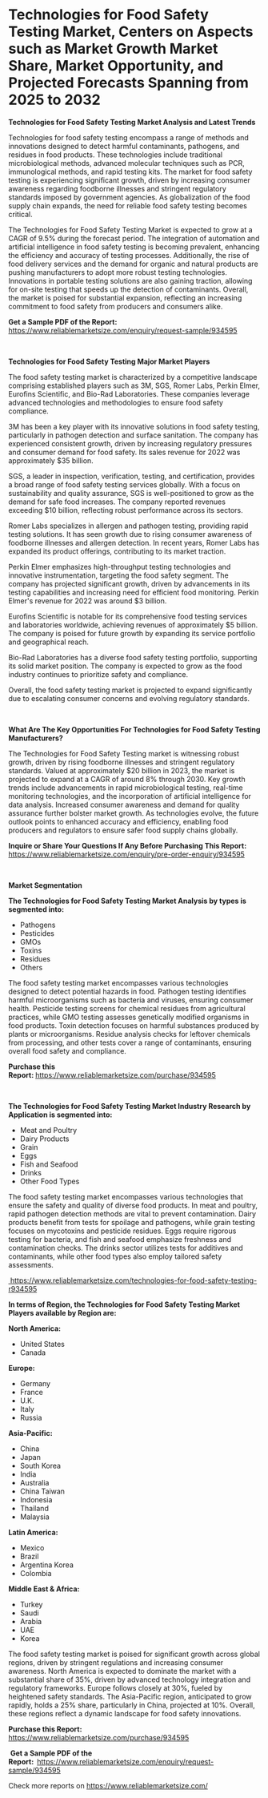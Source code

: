 <p><h1>Technologies for Food Safety Testing Market, Centers on Aspects such as Market Growth Market Share, Market Opportunity, and Projected Forecasts Spanning from 2025 to 2032</h1></p><p><strong>Technologies for Food Safety Testing Market Analysis and Latest Trends</strong></p>
<p><p>Technologies for food safety testing encompass a range of methods and innovations designed to detect harmful contaminants, pathogens, and residues in food products. These technologies include traditional microbiological methods, advanced molecular techniques such as PCR, immunological methods, and rapid testing kits. The market for food safety testing is experiencing significant growth, driven by increasing consumer awareness regarding foodborne illnesses and stringent regulatory standards imposed by government agencies. As globalization of the food supply chain expands, the need for reliable food safety testing becomes critical.</p><p>The Technologies for Food Safety Testing Market is expected to grow at a CAGR of 9.5% during the forecast period. The integration of automation and artificial intelligence in food safety testing is becoming prevalent, enhancing the efficiency and accuracy of testing processes. Additionally, the rise of food delivery services and the demand for organic and natural products are pushing manufacturers to adopt more robust testing technologies. Innovations in portable testing solutions are also gaining traction, allowing for on-site testing that speeds up the detection of contaminants. Overall, the market is poised for substantial expansion, reflecting an increasing commitment to food safety from producers and consumers alike.</p></p>
<p><strong>Get a Sample PDF of the Report:&nbsp;</strong> <a href="https://www.reliablemarketsize.com/enquiry/request-sample/934595?utm_campaign=2634&utm_medium=2&utm_source=Github&utm_content=ia&utm_term=07032025&utm_id=technologies-for-food-safety-testing">https://www.reliablemarketsize.com/enquiry/request-sample/934595</a></p>
<p>&nbsp;</p>
<p><strong>Technologies for Food Safety Testing Major Market Players</strong></p>
<p><p>The food safety testing market is characterized by a competitive landscape comprising established players such as 3M, SGS, Romer Labs, Perkin Elmer, Eurofins Scientific, and Bio-Rad Laboratories. These companies leverage advanced technologies and methodologies to ensure food safety compliance.</p><p>3M has been a key player with its innovative solutions in food safety testing, particularly in pathogen detection and surface sanitation. The company has experienced consistent growth, driven by increasing regulatory pressures and consumer demand for food safety. Its sales revenue for 2022 was approximately $35 billion.</p><p>SGS, a leader in inspection, verification, testing, and certification, provides a broad range of food safety testing services globally. With a focus on sustainability and quality assurance, SGS is well-positioned to grow as the demand for safe food increases. The company reported revenues exceeding $10 billion, reflecting robust performance across its sectors.</p><p>Romer Labs specializes in allergen and pathogen testing, providing rapid testing solutions. It has seen growth due to rising consumer awareness of foodborne illnesses and allergen detection. In recent years, Romer Labs has expanded its product offerings, contributing to its market traction.</p><p>Perkin Elmer emphasizes high-throughput testing technologies and innovative instrumentation, targeting the food safety segment. The company has projected significant growth, driven by advancements in its testing capabilities and increasing need for efficient food monitoring. Perkin Elmer's revenue for 2022 was around $3 billion.</p><p>Eurofins Scientific is notable for its comprehensive food testing services and laboratories worldwide, achieving revenues of approximately $5 billion. The company is poised for future growth by expanding its service portfolio and geographical reach.</p><p>Bio-Rad Laboratories has a diverse food safety testing portfolio, supporting its solid market position. The company is expected to grow as the food industry continues to prioritize safety and compliance. </p><p>Overall, the food safety testing market is projected to expand significantly due to escalating consumer concerns and evolving regulatory standards.</p></p>
<p>&nbsp;</p>
<p><strong>What Are The Key Opportunities For Technologies for Food Safety Testing Manufacturers?</strong></p>
<p><p>The Technologies for Food Safety Testing market is witnessing robust growth, driven by rising foodborne illnesses and stringent regulatory standards. Valued at approximately $20 billion in 2023, the market is projected to expand at a CAGR of around 8% through 2030. Key growth trends include advancements in rapid microbiological testing, real-time monitoring technologies, and the incorporation of artificial intelligence for data analysis. Increased consumer awareness and demand for quality assurance further bolster market growth. As technologies evolve, the future outlook points to enhanced accuracy and efficiency, enabling food producers and regulators to ensure safer food supply chains globally.</p></p>
<p><strong>Inquire or Share Your Questions If Any Before Purchasing This Report:</strong> <a href="https://www.reliablemarketsize.com/enquiry/pre-order-enquiry/934595?utm_campaign=2634&utm_medium=2&utm_source=Github&utm_content=ia&utm_term=07032025&utm_id=technologies-for-food-safety-testing">https://www.reliablemarketsize.com/enquiry/pre-order-enquiry/934595</a></p>
<p>&nbsp;</p>
<p><strong>Market Segmentation</strong></p>
<p><strong>The Technologies for Food Safety Testing Market Analysis by types is segmented into:</strong></p>
<p><ul><li>Pathogens</li><li>Pesticides</li><li>GMOs</li><li>Toxins</li><li>Residues</li><li>Others</li></ul></p>
<p><p>The food safety testing market encompasses various technologies designed to detect potential hazards in food. Pathogen testing identifies harmful microorganisms such as bacteria and viruses, ensuring consumer health. Pesticide testing screens for chemical residues from agricultural practices, while GMO testing assesses genetically modified organisms in food products. Toxin detection focuses on harmful substances produced by plants or microorganisms. Residue analysis checks for leftover chemicals from processing, and other tests cover a range of contaminants, ensuring overall food safety and compliance.</p></p>
<p><strong>Purchase this Report:&nbsp;</strong><a href="https://www.reliablemarketsize.com/purchase/934595?utm_campaign=2634&utm_medium=2&utm_source=Github&utm_content=ia&utm_term=07032025&utm_id=technologies-for-food-safety-testing">https://www.reliablemarketsize.com/purchase/934595</a></p>
<p>&nbsp;</p>
<p><strong>The Technologies for Food Safety Testing Market Industry Research by Application is segmented into:</strong></p>
<p><ul><li>Meat and Poultry</li><li>Dairy Products</li><li>Grain</li><li>Eggs</li><li>Fish and Seafood</li><li>Drinks</li><li>Other Food Types</li></ul></p>
<p><p>The food safety testing market encompasses various technologies that ensure the safety and quality of diverse food products. In meat and poultry, rapid pathogen detection methods are vital to prevent contamination. Dairy products benefit from tests for spoilage and pathogens, while grain testing focuses on mycotoxins and pesticide residues. Eggs require rigorous testing for bacteria, and fish and seafood emphasize freshness and contamination checks. The drinks sector utilizes tests for additives and contaminants, while other food types also employ tailored safety assessments.</p></p>
<p><a href="https://www.reliablemarketsize.com/technologies-for-food-safety-testing-r934595?utm_campaign=2634&utm_medium=2&utm_source=Github&utm_content=ia&utm_term=07032025&utm_id=technologies-for-food-safety-testing">&nbsp;https://www.reliablemarketsize.com/technologies-for-food-safety-testing-r934595</a></p>
<p><strong>In terms of Region, the Technologies for Food Safety Testing Market Players available by Region are:</strong></p>
<p>
    <p> <strong> North America: </strong>
        <ul>
            <li>United States</li>
            <li>Canada</li>
        </ul>
        </p> 
    <p> <strong> Europe: </strong>
        <ul>
            <li>Germany</li>
            <li>France</li>
            <li>U.K.</li>
            <li>Italy</li>
            <li>Russia</li>
        </ul>
        </p> 
    <p> <strong> Asia-Pacific: </strong>
        <ul>
            <li>China</li>
            <li>Japan</li>
            <li>South Korea</li>
            <li>India</li>
            <li>Australia</li>
            <li>China Taiwan</li>
            <li>Indonesia</li>
            <li>Thailand</li>
            <li>Malaysia</li>
        </ul>
        </p> 
    <p> <strong> Latin America: </strong>
        <ul>
            <li>Mexico</li>
            <li>Brazil</li>
            <li>Argentina Korea</li>
            <li>Colombia</li>
        </ul>
        </p> 
    <p> <strong> Middle East & Africa: </strong>
        <ul>
            <li>Turkey</li>
            <li>Saudi</li>
            <li>Arabia</li>
            <li>UAE</li>
            <li>Korea</li>
        </ul>
    </p>
    </p>
<p><p>The food safety testing market is poised for significant growth across global regions, driven by stringent regulations and increasing consumer awareness. North America is expected to dominate the market with a substantial share of 35%, driven by advanced technology integration and regulatory frameworks. Europe follows closely at 30%, fueled by heightened safety standards. The Asia-Pacific region, anticipated to grow rapidly, holds a 25% share, particularly in China, projected at 10%. Overall, these regions reflect a dynamic landscape for food safety innovations.</p></p>
<p><strong>Purchase this Report: </strong><a href="https://www.reliablemarketsize.com/purchase/934595?utm_campaign=2634&utm_medium=2&utm_source=Github&utm_content=ia&utm_term=07032025&utm_id=technologies-for-food-safety-testing">https://www.reliablemarketsize.com/purchase/934595</a></p>
<p>&nbsp;<strong>Get a Sample PDF of the Report:&nbsp;&nbsp;</strong><a href="https://www.reliablemarketsize.com/enquiry/request-sample/934595?utm_campaign=2634&utm_medium=2&utm_source=Github&utm_content=ia&utm_term=07032025&utm_id=technologies-for-food-safety-testing">https://www.reliablemarketsize.com/enquiry/request-sample/934595</a></p>
<p><strong></strong></p>
<p>Check more reports on <a href="https://www.reliablemarketsize.com/?utm_campaign=2634&utm_medium=2&utm_source=Github&utm_content=ia&utm_term=07032025&utm_id=technologies-for-food-safety-testing">https://www.reliablemarketsize.com/</a></p>